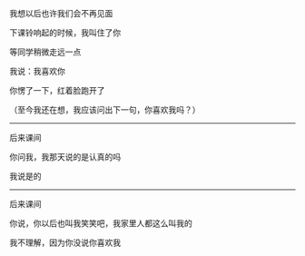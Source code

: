我想以后也许我们会不再见面



下课铃响起的时候，我叫住了你

等同学稍微走远一点

我说：我喜欢你



你愣了一下，红着脸跑开了

（至今我还在想，我应该问出下一句，你喜欢我吗？）

---

后来课间

你问我，我那天说的是认真的吗

我说是的

---

后来课间

你说，你以后也叫我笑笑吧，我家里人都这么叫我的

我不理解，因为你没说你喜欢我